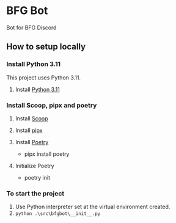 # BFG Bot
Bot for BFG Discord

## How to setup locally

### Install Python 3.11
This project uses Python 3.11.
1. Install [Python 3.11](https://www.python.org/downloads/release/python-3110/)

### Install Scoop, pipx and poetry
1. Install [Scoop](https://scoop.sh/)

2. Install [pipx](https://pipx.pypa.io/stable/installation/)

3. Install [Poetry](https://python-poetry.org/docs/)
    - pipx install poetry

4. Initialize Poetry
    - poetry init


### To start the project
1. Use Python interpreter set at the virtual environment created.
2. `python .\src\bfgbot\__init__.py`